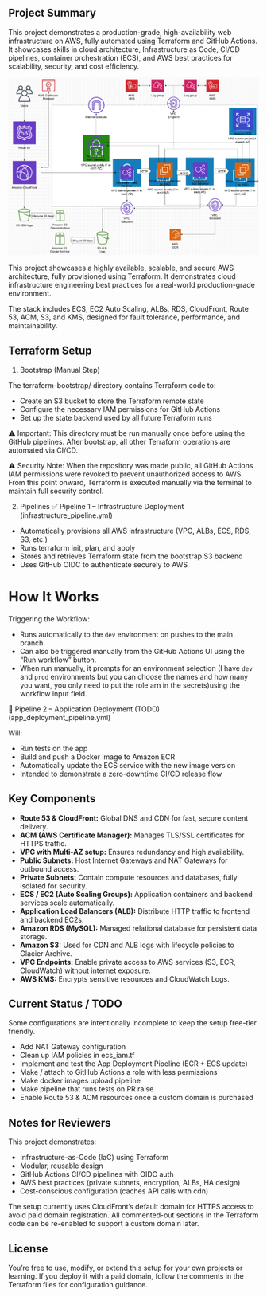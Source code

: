 ## Project Summary
This project demonstrates a production-grade, high-availability web infrastructure on AWS, fully automated using Terraform and GitHub Actions.
It showcases skills in cloud architecture, Infrastructure as Code, CI/CD pipelines, container orchestration (ECS), and AWS best practices for scalability, security, and cost efficiency.

![Architecture Diagram](architecture.jpg)

This project showcases a highly available, scalable, and secure AWS architecture, fully provisioned using Terraform.
It demonstrates cloud infrastructure engineering best practices for a real-world production-grade environment.

The stack includes ECS, EC2 Auto Scaling, ALBs, RDS, CloudFront, Route 53, ACM, S3, and KMS, designed for fault tolerance, performance, and maintainability.

## Terraform Setup

1. Bootstrap (Manual Step)

The terraform-bootstrap/ directory contains Terraform code to:

- Create an S3 bucket to store the Terraform remote state
- Configure the necessary IAM permissions for GitHub Actions
- Set up the state backend used by all future Terraform runs

⚠️ Important:
This directory must be run manually once before using the GitHub pipelines.
After bootstrap, all other Terraform operations are automated via CI/CD.

⚠️ Security Note:
When the repository was made public, all GitHub Actions IAM permissions were revoked to prevent unauthorized access to AWS.
From this point onward, Terraform is executed manually via the terminal to maintain full security control.

2. Pipelines
✅ Pipeline 1 – Infrastructure Deployment (infrastructure_pipeline.yml)

- Automatically provisions all AWS infrastructure (VPC, ALBs, ECS, RDS, S3, etc.)
- Runs terraform init, plan, and apply
- Stores and retrieves Terraform state from the bootstrap S3 backend
- Uses GitHub OIDC to authenticate securely to AWS

# How It Works

Triggering the Workflow:
- Runs automatically to the `dev` environment on pushes to the main branch.
- Can also be triggered manually from the GitHub Actions UI using the “Run workflow” button.
- When run manually, it prompts for an environment selection (I have `dev` and `prod` environments but you can choose the 
names and how many you want, you only need to put the role arn in the secrets)using the workflow input field.

🧩 Pipeline 2 – Application Deployment (TODO) (app_deployment_pipeline.yml)

Will:

- Run tests on the app
- Build and push a Docker image to Amazon ECR
- Automatically update the ECS service with the new image version
- Intended to demonstrate a zero-downtime CI/CD release flow

## Key Components

- **Route 53 & CloudFront:** Global DNS and CDN for fast, secure content delivery.
- **ACM (AWS Certificate Manager):** Manages TLS/SSL certificates for HTTPS traffic.
- **VPC with Multi-AZ setup:** Ensures redundancy and high availability.
- **Public Subnets:** Host Internet Gateways and NAT Gateways for outbound access.
- **Private Subnets:** Contain compute resources and databases, fully isolated for security.
- **ECS / EC2 (Auto Scaling Groups):** Application containers and backend services scale automatically.
- **Application Load Balancers (ALB):** Distribute HTTP traffic to frontend and backend EC2s.
- **Amazon RDS (MySQL):** Managed relational database for persistent data storage.
- **Amazon S3:** Used for CDN and ALB logs with lifecycle policies to Glacier Archive.
- **VPC Endpoints:** Enable private access to AWS services (S3, ECR, CloudWatch) without internet exposure.
- **AWS KMS:** Encrypts sensitive resources and CloudWatch Logs.

## Current Status / TODO

Some configurations are intentionally incomplete to keep the setup free-tier friendly.

- Add NAT Gateway configuration
- Clean up IAM policies in ecs_iam.tf
- Implement and test the App Deployment Pipeline (ECR + ECS update)
- Make / attach to GitHub Actions a role with less permissions
- Make docker images upload pipeline
- Make pipeline that runs tests on PR raise
- Enable Route 53 & ACM resources once a custom domain is purchased 

## Notes for Reviewers

This project demonstrates:

- Infrastructure-as-Code (IaC) using Terraform
- Modular, reusable design
- GitHub Actions CI/CD pipelines with OIDC auth
- AWS best practices (private subnets, encryption, ALBs, HA design)
- Cost-conscious configuration (caches API calls with cdn)

The setup currently uses CloudFront’s default domain for HTTPS access to avoid paid domain registration.
All commented-out sections in the Terraform code can be re-enabled to support a custom domain later.

## License

You’re free to use, modify, or extend this setup for your own projects or learning.
If you deploy it with a paid domain, follow the comments in the Terraform files for configuration guidance.
